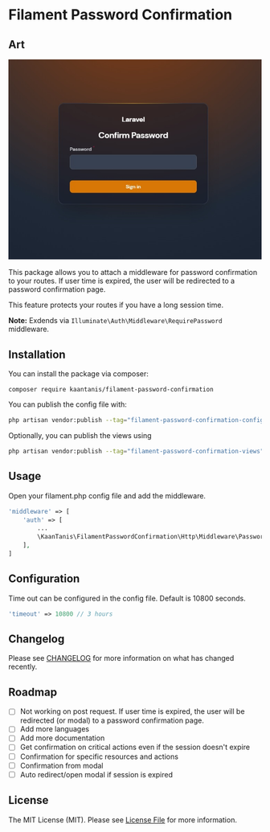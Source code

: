# Filament Password Confirmation

## Art

![Screenshot](https://raw.githubusercontent.com/KaanTanis/filament-password-confirmation/main/art/login-page.jpg)

This package allows you to attach a middleware for password confirmation to your routes. 
If user time is expired, the user will be redirected to a password confirmation page.

This feature protects your routes if you have a long session time.

**Note:** Exdends via `Illuminate\Auth\Middleware\RequirePassword` middleware.

## Installation

You can install the package via composer:

```bash<
composer require kaantanis/filament-password-confirmation
```

You can publish the config file with:

```bash
php artisan vendor:publish --tag="filament-password-confirmation-config"
```

Optionally, you can publish the views using

```bash
php artisan vendor:publish --tag="filament-password-confirmation-views"
```

## Usage

Open your filament.php config file and add the middleware.
```php
'middleware' => [
    'auth' => [
        ...
        \KaanTanis\FilamentPasswordConfirmation\Http\Middleware\PasswordConfirmationMiddleware::class
    ],
]
```

## Configuration
Time out can be configured in the config file. Default is 10800 seconds.
```php
'timeout' => 10800 // 3 hours
```

## Changelog

Please see [CHANGELOG](CHANGELOG.md) for more information on what has changed recently.

## Roadmap

- [ ] Not working on post request. If user time is expired, the user will be redirected (or modal) to a password confirmation page.
- [ ] Add more languages
- [ ] Add more documentation
- [ ] Get confirmation on critical actions even if the session doesn't expire
- [ ] Confirmation for specific resources and actions
- [ ] Confirmation from modal
- [ ] Auto redirect/open modal if session is expired

## License

The MIT License (MIT). Please see [License File](LICENSE.md) for more information.
